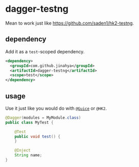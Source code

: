 # dagger-testng
Mean to work just like https://github.com/saden1/hk2-testng.
## dependency
Add it as a `test`-scoped dependency.
~~~xml
<dependency>
  <groupId>com.github.jinahya</groupId>
  <artifactId>dagger-testng</artifactId>
  <scope>test</scope>
</dependency>
~~~
## usage
Use it just like you would do with [`@Guice`](http://testng.org/javadoc/org/testng/annotations/Guice.html) or `@HK2`.
~~~java
@Dagger(modules = MyModule.class)
public class MyTest {

    @Test
    public void test() {
    }

    @Inject
    String name;
}
~~~
